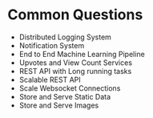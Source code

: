 # Common Questions

* Distributed Logging System
* Notification System
* End to End Machine Learning Pipeline
* Upvotes and View Count Services
* REST API with Long running tasks
* Scalable REST API
* Scale Websocket Connections
* Store and Serve Static Data
* Store and Serve Images
